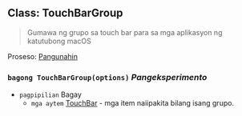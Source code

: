 ## Class: TouchBarGroup

> Gumawa ng grupo sa touch bar para sa mga aplikasyon ng katutubong macOS

Proseso: [Pangunahin](../tutorial/quick-start.md#main-process)

### `bagong TouchBarGroup(options)` *Pangeksperimento*

* `pagpipilian` Bagay 
  * `mga aytem` [TouchBar](touch-bar.md) - mga item naiipakita bilang isang grupo.
